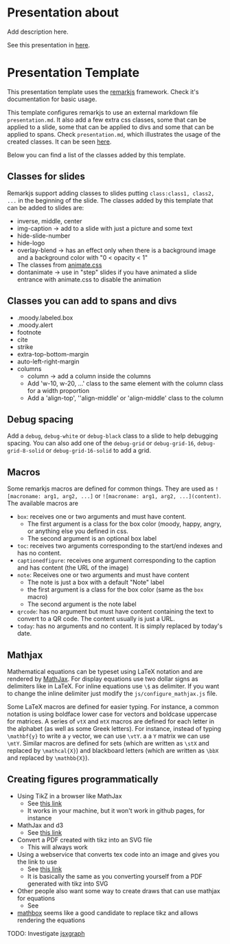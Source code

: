 # Presentation about <add subject here>

Add description here.

See this presentation in [here](<url where the presentation is served>).


# Presentation Template

This presentation template uses the [remarkjs](https://remarkjs.com/) framework.
Check it's documentation for basic usage.

This template configures remarkjs to use an external markdown file
`presentation.md`. It also add a few extra css classes, some that can be applied
to a slide, some that can be applied to divs and some that can be applied to
spans. Check `presentation.md`, which illustrates the usage of the created
classes. It can be seen [here](https://darcamo.github.io/remarkjs_template).

Below you can find a list of the classes added by this template.

## Classes for slides

Remarkjs support adding classes to slides putting `class:class1, class2, ...` in
the beginning of the slide. The classes added by this template that can be added
to slides are:

- inverse, middle, center
- img-caption -> add to a slide with just a picture and some text
- hide-slide-number
- hide-logo
- overlay-blend -> has an effect only when there is a background image and a background color with "0 < opacity < 1"
- The classes from [animate.css](https://daneden.github.io/animate.css/)
- dontanimate -> use in "step" slides if you have animated a slide entrance with animate.css to disable the animation

## Classes you can add to spans and divs

- .moody.labeled.box
- .moody.alert
- footnote
- cite
- strike
- extra-top-bottom-margin
- auto-left-right-margin
- columns
  - column -> add a column inside the columns
  - Add 'w-10, w-20, ...' class to the same element with the column class for a width proportion
  - Add a 'align-top', '\'align-middle\' or 'align-middle' class to the column


## Debug spacing

Add a `debug`, `debug-white` or `debug-black` class to a slide to help debugging
spacing. You can also add one of the `debug-grid` or `debug-grid-16`,
`debug-grid-8-solid` or `debug-grid-16-solid` to add a grid.


## Macros

Some remarkjs macros are defined for common things. They are used as
`![macroname: arg1, arg2, ...]` or `![macroname: arg1, arg2, ...](content)`.
The available macros are

- `box`: receives one or two arguments and must have content.
  - The first argument is a class for the box color (moody, happy, angry, or
    anything else you defined in css.
  - The second argument is an optional box label
- `toc`: receives two arguments corresponding to the start/end indexes and has
  no content.
- `captionedfigure`: receives one argument corresponding to the caption and has content (the URL of the image)
- `note`: Receives one or two arguments and must have content
  - The note is just a box with a default "Note" label
  - the first argument is a class for the box color (same as the `box` macro)
  - The second argument is the note label
- `qrcode`: has no argument but must have content containing the text to convert
  to a QR code. The content usually is just a URL.
- `today`: has no arguments and no content. It is simply replaced by today's date.


## Mathjax

Mathematical equations can be typeset using LaTeX notation and are rendered by
[MathJax](http://docs.mathjax.org/). For display equations use two dollar signs
as delimiters like in LaTeX. For inline equations use `\$` as delimiter. If you
want to change the inline delimiter just modify the `js/configure_mathjax.js`
file.

Some LaTeX macros are defined for easier typing. For instance, a common notation
is using boldface lower case for vectors and boldcase uppercase for matrices. A
series of `vtX` and `mtX` macros are defined for each letter in the alphabet (as
well as some Greek letters). For instance, instead of typing `\mathbf{y}` to
write a `y` vector, we can use `\vtY`. a a `Y` matrix we can use `\mtY`. Similar
macros are defined for sets (which are written as `\stX` and replaced by
`\mathcal{X}`) and blackboard letters (which are written as `\bbX` and replaced
by `\mathbb{X}`).


## Creating figures programmatically

- Using TikZ in a browser like MathJax
  - See [this link](https://stackoverflow.com/questions/50432295/using-tikz-in-a-browser-like-mathjax)
  - It works in your machine, but it won't work in github pages, for instance
- MathJax and d3
  - See [this link](http://bl.ocks.org/larsenmtl/86077bddc91c3de8d3db6a53216b2f47)
- Convert a PDF created with tikz into an SVG file
  - This will always work
- Using a webservice that converts tex code into an image and gives you the link to use
  - See [this link](http://presheaf.com/)
  - It is basically the same as you converting yourself from a PDF generated
    with tikz into SVG
- Other people also want some way to create draws that can use mathjax for equations
  - See
- [mathbox](https://gitgud.io/unconed/1) seems like a good candidate to replace tikz and allows rendering the equations

TODO: Investigate [jsxgraph](https://jsxgraph.uni-bayreuth.de/wp/)
